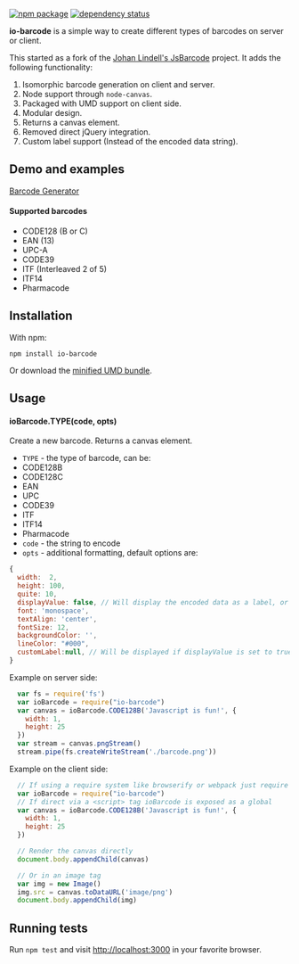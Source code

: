 [![npm package](https://img.shields.io/npm/v/io-barcode.svg?style=flat-square)](https://www.npmjs.org/package/io-barcode)
[![dependency status](https://img.shields.io/david/wavded/io-barcode.svg?style=flat-square)](https://david-dm.org/wavded/io-barcode)

**io-barcode** is a simple way to create different types of barcodes on server or client.

This started as a fork of the [Johan Lindell's JsBarcode][1] project. It adds the following functionality:

1. Isomorphic barcode generation on client and server.
2. Node support through `node-canvas`.
3. Packaged with UMD support on client side.
4. Modular design.
5. Returns a canvas element.
6. Removed direct jQuery integration.
7. Custom label support (Instead of the encoded data string).

## Demo and examples
[Barcode Generator](http://lindell.github.io/JsBarcode/)

#### Supported barcodes
*  CODE128 (B or C)
*  EAN (13)
*  UPC-A
*  CODE39
*  ITF (Interleaved 2 of 5)
*  ITF14
*  Pharmacode

## Installation

With npm:

```
npm install io-barcode
```

Or download the [minified UMD bundle](build/browser/io-barcode.min.js).

## Usage

#### ioBarcode.TYPE(code, opts)
Create a new barcode.  Returns a canvas element.

 * `TYPE` - the type of barcode, can be:
  *  CODE128B
  *  CODE128C
  *  EAN
  *  UPC
  *  CODE39
  *  ITF
  *  ITF14
  *  Pharmacode
 * `code` - the string to encode
 * `opts` - additional formatting, default options are:
 
```js
{
  width:  2,
  height: 100,
  quite: 10,
  displayValue: false, // Will display the encoded data as a label, or 'customLabel' if not null
  font: 'monospace',
  textAlign: 'center',
  fontSize: 12,
  backgroundColor: '',
  lineColor: "#000",
  customLabel:null, // Will be displayed if displayValue is set to true
}
```

Example on server side:

```js
  var fs = require('fs')
  var ioBarcode = require("io-barcode")
  var canvas = ioBarcode.CODE128B('Javascript is fun!', {
    width: 1,
    height: 25
  })
  var stream = canvas.pngStream()
  stream.pipe(fs.createWriteStream('./barcode.png'))
```

Example on the client side:

```js
  // If using a require system like browserify or webpack just require it
  var ioBarcode = require("io-barcode")
  // If direct via a <script> tag ioBarcode is exposed as a global
  var canvas = ioBarcode.CODE128B('Javascript is fun!', {
    width: 1,
    height: 25
  })

  // Render the canvas directly
  document.body.appendChild(canvas)

  // Or in an image tag
  var img = new Image()
  img.src = canvas.toDataURL('image/png')
  document.body.appendChild(img)
```

## Running tests

Run `npm test` and visit [http://localhost:3000](http://localhost:3000) in your favorite browser.

[1]: https://github.com/lindell/JsBarcode
